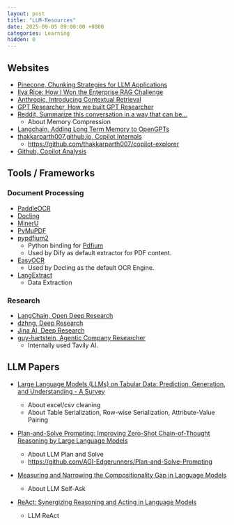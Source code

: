 ```yaml
---
layout: post
title: "LLM-Resources"
date: 2025-09-05 09:00:00 +0800
categories: Learning
hidden: 0
---
```


## Websites

- [Pinecone, Chunking Strategies for LLM Applications](https://www.pinecone.io/learn/chunking-strategies/)
- [Ilya Rice: How I Won the Enterprise RAG Challenge](https://abdullin.com/ilya/how-to-build-best-rag/)
- [Anthropic, Introducing Contextual Retrieval](https://www.anthropic.com/news/contextual-retrieval)
- [GPT Researcher, How we built GPT Researcher](https://docs.gptr.dev/blog/building-gpt-researcher)
- [Reddit, Summarize this conversation in a way that can be...](https://www.reddit.com/r/LocalLLaMA/comments/1d9wdp6/summarize_this_conversation_in_a_way_that_can_be/)
    - About Memory Compression
- [Langchain, Adding Long Term Memory to OpenGPTs](https://blog.langchain.com/adding-long-term-memory-to-opengpts/)
- [thakkarparth007.github.io, Copilot Internals](https://thakkarparth007.github.io/copilot-explorer/posts/copilot-internals)
    - https://github.com/thakkarparth007/copilot-explorer
- [Github, Copilot Analysis](https://github.com/mengjian-github/copilot-analysis)

## Tools / Frameworks

### Document Processing

- [PaddleOCR](https://github.com/PaddlePaddle/PaddleOCR)
- [Docling](https://github.com/docling-project/docling)
- [MinerU](https://github.com/opendatalab/MinerU)
- [PyMuPDF](https://github.com/pymupdf/PyMuPDF)
- [pypdfium2](https://github.com/pypdfium2-team/pypdfium2)
    - Python binding for [Pdfium](https://pdfium.googlesource.com/pdfium/)
    - Used by Dify as default extractor for PDF content.
- [EasyOCR](https://github.com/JaidedAI/EasyOCR)
    - Used by Docling as the default OCR Engine.
- [LangExtract](https://github.com/google/langextract)
    - Data Extraction

### Research

- [LangChain, Open Deep Research](https://github.com/langchain-ai/open_deep_research)
- [dzhng, Deep Research](https://github.com/dzhng/deep-research)
- [Jina AI, Deep Research](https://github.com/jina-ai/node-DeepResearch)
- [guy-hartstein, Agentic Company Researcher](https://github.com/guy-hartstein/company-research-agent)
    - Internally used Tavily AI.

## LLM Papers

- [Large Language Models (LLMs) on Tabular Data: Prediction, Generation, and Understanding - A Survey](https://arxiv.org/pdf/2402.17944)
    - About excel/csv cleaning
    - About Table Serialization, Row-wise Serialization, Attribute-Value Pairing

- [Plan-and-Solve Prompting: Improving Zero-Shot Chain-of-Thought Reasoning by Large Language Models](https://arxiv.org/pdf/2305.04091)
    - About LLM Plan and Solve
    - https://github.com/AGI-Edgerunners/Plan-and-Solve-Prompting

- [Measuring and Narrowing the Compositionality Gap in Language Models](https://ofir.io/self-ask.pdf)
    - About LLM Self-Ask

- [ReAct: Synergizing Reasoning and Acting in Language Models](https://arxiv.org/abs/2210.03629)
    - LLM ReAct